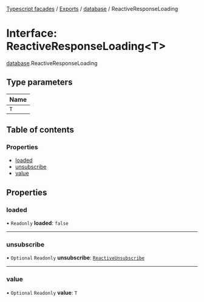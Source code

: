 [Typescript facades](../index.md) / [Exports](../modules.md) / [database](../modules/database.md) / ReactiveResponseLoading

# Interface: ReactiveResponseLoading<T\>

[database](../modules/database.md).ReactiveResponseLoading

## Type parameters

| Name |
| :------ |
| `T` |

## Table of contents

### Properties

- [loaded](database.ReactiveResponseLoading.md#loaded)
- [unsubscribe](database.ReactiveResponseLoading.md#unsubscribe)
- [value](database.ReactiveResponseLoading.md#value)

## Properties

### loaded

• `Readonly` **loaded**: ``false``

___

### unsubscribe

• `Optional` `Readonly` **unsubscribe**: [`ReactiveUnsubscribe`](../modules/database.md#reactiveunsubscribe)

___

### value

• `Optional` `Readonly` **value**: `T`
